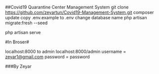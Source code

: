 ##Covid19 Quarantine Center Management System
git clone https://github.com/zeyartun/Covid19-Management-System.git
composer update
copy .env.example to .env
change database name
php artisan migrate:fresh --seed

php artisan serve

#In Broser#

localhost:8000
to admin localhost:8000/admin
username = zeyar1@gmail.com
password = password

###By Zeyar